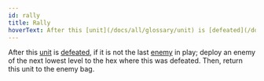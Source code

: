 ```yaml
---
id: rally
title: Rally
hoverText: After this [unit](/docs/all/glossary/unit) is [defeated](/docs/all/glossary/defeated), if it is not the last [enemy](/docs/all/glossary/enemy) in play; deploy an enemy of the next lowest level to the hex where this was defeated. Then, return this unit to the enemy bag.
---
```


After this [unit](/docs/all/glossary/unit) is [defeated](/docs/all/glossary/defeated), if it is not the last [enemy](/docs/all/glossary/enemy) in play; deploy an enemy of the next lowest level to the hex where this was defeated. Then, return this unit to the enemy bag.
